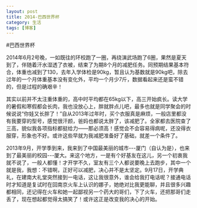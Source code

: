 ```yaml
---
layout: post
title: 2014-巴西世界杯
category: 生活
tags: [博客]
---
```


#巴西世界杯

2014年6月2号晚，一如既往的环校跑了一圈，再绕演武场跑了6圈，果然是夏天到了，伴随着汗水湿透了衣被，结束了为期8个月的减肥任务。同预期结果基本符合，体重也减到了130，去年入学体检是90kg，暂且认为基数就是90kg吧，除去过年的一个月体重基本没有变化外，平均一个月少7斤，数据看起来还是蛮不错的，但是过程的确艰辛！

其实以前并不太注重体重的，高中时平均都在65kg以下，高三开始疯长。读大学的暑假和寒假都会长肉，我也没放心上，胖就胖点儿吧，最多也就是同学聚会的时候说说“你娃又长胖了！”自从2013年过年时，买个衣服真是麻烦，一般店里都没有我要穿的型号，感觉很汗颜，爸妈也都说太胖了，该减肥了。全家都去医院查了三高，貌似我各项指标都挺给力——那必须高！感觉会不会容易得病呢，还没得衣服穿，形象也不好。或许这些早就为我减肥准备好了基础，就差一个条件了。

2013年9月，开学季到来，我来到了中国最美丽的城市---厦门（自认为是），也来到了最美丽的校园---厦大。来这个地方，一是有个好基友在这儿，另一个初衷我就不说了，一般人都懂！才开学不久，室友有三个人都说要晚上去跑步，其中一个就是我，我想：不错啊，正好可以减肥，决心并不是太坚定。9月17日，开学典礼，在建南大礼堂突然接到一电话，这让我很意外，谁会给我打电话呢？接通电话时才知道是复试时在回南京火车上认识的娜子，她绝对比我更能聊，并且很多兴趣都相同，还记得在火车和她一起鄙视另一个药大的哥们，下了火车，还把那哥们走丢了，现在想起都觉得太搞笑了！或许这正是改变我的决心的开始。


